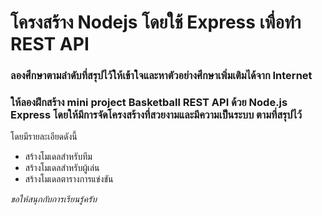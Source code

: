 # โครงสร้าง Nodejs โดยใช้ Express เพื่อทำ REST API

### ลองศึกษาตามลำดับที่สรุปไว้ให้เข้าใจและหาตัวอย่างศึกษาเพิ่มเติมได้จาก Internet

### ให้ลองฝึกสร้าง mini project Basketball REST API ด้วย Node.js Express โดยให้มีการจัดโครงสร้างที่สวยงามและมีความเป็นระบบ ตามที่สรุปไว้

โดยมีรายละเอียดดังนี้
- สร้างโมเดลสำหรับทีม
- สร้างโมเดลสำหรับผู้เล่น
- สร้างโมเดลตารางการแข่งขัน 

*ขอให้สนุกกับการเรียนรู้ครับ*
